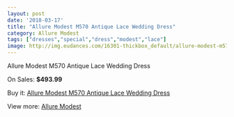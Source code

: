 ```yaml
---
layout: post
date: '2018-03-17'
title: "Allure Modest M570 Antique Lace Wedding Dress"
category: Allure Modest
tags: ["dresses","special","dress","modest","lace"]
image: http://img.eudances.com/16301-thickbox_default/allure-modest-m570-antique-lace-wedding-dress.jpg
---
```

Allure Modest M570 Antique Lace Wedding Dress

On Sales: **$493.99**
<a href="https://www.eudances.com/en/allure-modest/4794-allure-modest-m570-antique-lace-wedding-dress.html"><amp-img layout="responsive" width="600" height="600" src="//img.eudances.com/16301-thickbox_default/allure-modest-m570-antique-lace-wedding-dress.jpg" alt="Allure Modest M570 Antique Lace Wedding Dress 0" /></a>
<a href="https://www.eudances.com/en/allure-modest/4794-allure-modest-m570-antique-lace-wedding-dress.html"><amp-img layout="responsive" width="600" height="600" src="//img.eudances.com/16303-thickbox_default/allure-modest-m570-antique-lace-wedding-dress.jpg" alt="Allure Modest M570 Antique Lace Wedding Dress 1" /></a>
<a href="https://www.eudances.com/en/allure-modest/4794-allure-modest-m570-antique-lace-wedding-dress.html"><amp-img layout="responsive" width="600" height="600" src="//img.eudances.com/16302-thickbox_default/allure-modest-m570-antique-lace-wedding-dress.jpg" alt="Allure Modest M570 Antique Lace Wedding Dress 2" /></a>

Buy it: [Allure Modest M570 Antique Lace Wedding Dress](https://www.eudances.com/en/allure-modest/4794-allure-modest-m570-antique-lace-wedding-dress.html "Allure Modest M570 Antique Lace Wedding Dress")

View more: [Allure Modest](https://www.eudances.com/en/38-allure-modest "Allure Modest")